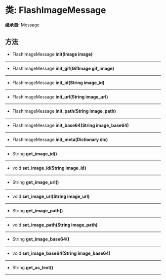 # 类: FlashImageMessage  
  
**继承自:** Message  
  
## 方法 
  
- FlashImageMessage **init(Image image)**  
  
---  
  
- FlashImageMessage **init_gif(GifImage gif_image)**  
  
---  
  
- FlashImageMessage **init_id(String image_id)**  
  
---  
  
- FlashImageMessage **init_url(String image_url)**  
  
---  
  
- FlashImageMessage **init_path(String image_path)**  
  
---  
  
- FlashImageMessage **init_base64(String image_base64)**  
  
---  
  
- FlashImageMessage **init_meta(Dictionary dic)**  
  
---  
  
- String **get_image_id()**  
  
---  
  
- void **set_image_id(String image_id)**  
  
---  
  
- String **get_image_url()**  
  
---  
  
- void **set_image_url(String image_url)**  
  
---  
  
- String **get_image_path()**  
  
---  
  
- void **set_image_path(String image_path)**  
  
---  
  
- String **get_image_base64()**  
  
---  
  
- void **set_image_base64(String image_base64)**  
  
---  
  
- String **get_as_text()**  
  
---  
  

